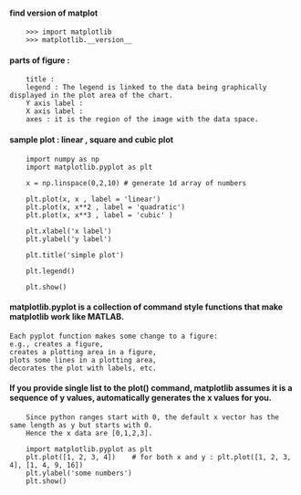 #### find version of matplot

        >>> import matplotlib
        >>> matplotlib.__version__

#### parts of figure : 

        title : 
        legend : The legend is linked to the data being graphically displayed in the plot area of the chart. 
        Y axis label :  
        X axis label : 
        axes : it is the region of the image with the data space.
        
        
#### sample plot : linear , square and cubic plot

        import numpy as np
        import matplotlib.pyplot as plt

        x = np.linspace(0,2,10) # generate 1d array of numbers

        plt.plot(x, x , label = 'linear')
        plt.plot(x, x**2 , label = 'quadratic')
        plt.plot(x, x**3 , label = 'cubic' )

        plt.xlabel('x label')
        plt.ylabel('y label')

        plt.title('simple plot')

        plt.legend()

        plt.show()
        
        
#### matplotlib.pyplot is a collection of command style functions that make matplotlib work like MATLAB. 

    Each pyplot function makes some change to a figure:     
    e.g., creates a figure, 
    creates a plotting area in a figure, 
    plots some lines in a plotting area, 
    decorates the plot with labels, etc.


####  If you provide single list to the plot() command, matplotlib assumes it is a sequence of y values, automatically generates the x values for you. 

        Since python ranges start with 0, the default x vector has the same length as y but starts with 0. 
        Hence the x data are [0,1,2,3].

        import matplotlib.pyplot as plt
        plt.plot([1, 2, 3, 4])    # for both x and y : plt.plot([1, 2, 3, 4], [1, 4, 9, 16])
        plt.ylabel('some numbers')
        plt.show()


